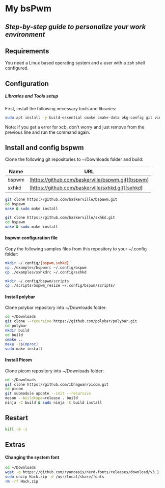 # My bsPwm

## _Step-by-step guide to personalize your work environment_

## Requirements

You need a Linux based operating system and a user with a zsh shell configured.

## Configuration

##### Libraries and Tools setup

First, install the following necessary tools and libraries:

```sh
sudo apt install -y build-essential cmake cmake-data pkg-config git vim kitty python3-sphinx python3-xcbgen xcb libxcb-util0-dev libxcb-ewmh-dev libxcb-randr0-dev libxcb-icccm4-dev libxcb-keysyms1-dev libxcb-xinerama0-dev libasound2-dev libxcb-xtest0-dev libxcb-shape0-dev libxinerama1 libxinerama-dev libcairo2-dev libxcb1-dev libxcb-composite0-dev xcb-proto libxcb-image0-dev libxcb-xkb-dev libxcb-xrm-dev libxcb-cursor-dev libpulse-dev libjsoncpp-dev libmpdclient-dev libuv1-dev libnl-genl-3-dev meson libxext-dev libxcb-damage0-dev libxcb-xfixes0-dev libxcb-render-util0-dev libxcb-render0-dev libxcb-present-dev libpixman-1-dev libdbus-1-dev libconfig-dev libgl1-mesa-dev libpcre3 libpcre3-dev libevdev-dev uthash-dev libx11-xcb-dev libxcb-glx0-dev libev-dev rofi feh
```

Note: if you get a error for xcb, don't worry and just remove from the previous line and run the command again.

## Install and config bspwm

Clone the following git repositories to ~/Downloads folder and build:

| Name  | URL                                               |
| ----- | ------------------------------------------------- |
| bspwm | [https://github.com/baskerville/bspwm.git][bspwm] |
| sxhkd | [https://github.com/baskerville/sxhkd.git][sxhkd] |

```sh
git clone https://github.com/baskerville/bspawm.git
cd bspawm
make & sudo make install
```

```sh
git clone https://github.com/baskerville/sxhkd.git
cd bspawm
make & sudo make install
```

#### bspwm configuration file

Copy the following samples files from this repository to your ~/.config folder:

```sh
mkdir ~/.config/{bspwm,sxhkd}
cp ./examples/bspwmrc ~/.config/bspwm
cp ./examples/sxhkdrc ~/.config/sxhkd

mkdir ~/.config/bspwm/scripts
cp ./scripts/bspwm_resize ~/.config/bspwm/scripts/
```

#### Install polybar

Clone polybar repository into ~/Downloads folder:

```sh
cd ~/Downloads
git clone --recursive https://github.com/polybar/polybar.git
cd polybar
mkdir build
cd build
cmake ..
make -j$(nproc)
sudo make install
```

#### Install Picom

Clone picom repository into ~/Downloads folder:

```sh
cd ~/Downloads
git clone https://github.com/ibhagwan/picom.git
cd picom
git submodule update --init --recursive
meson --buildtype=release . build
ninja -C build & sudo ninja -C build install
```

## Restart

```sh
kill -9 -1
```

## Extras

#### Changing the system font

```sh
cd ~/Downloads
wget -q https://github.com/ryanoasis/nerd-fonts/releases/download/v3.1.1/Hack.zip
sudo unzip Hack.zip -d /usr/local/share/fonts
rm -rf Hack.zip
```

[//]: # "These are reference links used in the body of this note and get stripped out when the markdown processor does its job. There is no need to format nicely because it shouldn't be seen. Thanks SO - http://stackoverflow.com/questions/4823468/store-comments-in-markdown-syntax"
[git-repo-url]: https://github.com/lcontrerasv/mybspwm.git
[baskerville]: https://github.com/baskerville
[bspwm]: https://github.com/baskerville/bspwm.git
[sxhkd]: https://github.com/baskerville/sxhkd.git
[pbar]: https://github.com/polybar/polybar.git

